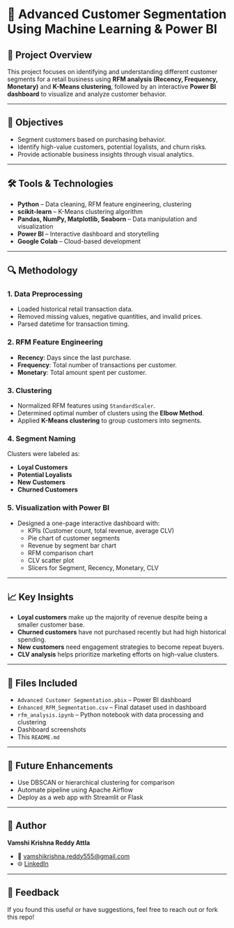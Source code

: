 # 🧠 Advanced Customer Segmentation Using Machine Learning & Power BI

## 📌 Project Overview
This project focuses on identifying and understanding different customer segments for a retail business using **RFM analysis (Recency, Frequency, Monetary)** and **K-Means clustering**, followed by an interactive **Power BI dashboard** to visualize and analyze customer behavior.

---

## 🎯 Objectives
- Segment customers based on purchasing behavior.
- Identify high-value customers, potential loyalists, and churn risks.
- Provide actionable business insights through visual analytics.

---

## 🛠️ Tools & Technologies
- **Python** – Data cleaning, RFM feature engineering, clustering
- **scikit-learn** – K-Means clustering algorithm
- **Pandas, NumPy, Matplotlib, Seaborn** – Data manipulation and visualization
- **Power BI** – Interactive dashboard and storytelling
- **Google Colab** – Cloud-based development

---

## 🔍 Methodology

### 1. Data Preprocessing
- Loaded historical retail transaction data.
- Removed missing values, negative quantities, and invalid prices.
- Parsed datetime for transaction timing.

### 2. RFM Feature Engineering
- **Recency**: Days since the last purchase.
- **Frequency**: Total number of transactions per customer.
- **Monetary**: Total amount spent per customer.

### 3. Clustering
- Normalized RFM features using `StandardScaler`.
- Determined optimal number of clusters using the **Elbow Method**.
- Applied **K-Means clustering** to group customers into segments.

### 4. Segment Naming
Clusters were labeled as:
- **Loyal Customers**
- **Potential Loyalists**
- **New Customers**
- **Churned Customers**

### 5. Visualization with Power BI
- Designed a one-page interactive dashboard with:
  - KPIs (Customer count, total revenue, average CLV)
  - Pie chart of customer segments
  - Revenue by segment bar chart
  - RFM comparison chart
  - CLV scatter plot
  - Slicers for Segment, Recency, Monetary, CLV

---

## 📈 Key Insights
- **Loyal customers** make up the majority of revenue despite being a smaller customer base.
- **Churned customers** have not purchased recently but had high historical spending.
- **New customers** need engagement strategies to become repeat buyers.
- **CLV analysis** helps prioritize marketing efforts on high-value clusters.

---

## 📁 Files Included
- `Advanced Customer Segmentation.pbix` – Power BI dashboard
- `Enhanced_RFM_Segmentation.csv` – Final dataset used in dashboard
- `rfm_analysis.ipynb` – Python notebook with data processing and clustering
- Dashboard screenshots
- This `README.md`

---

## 🚀 Future Enhancements
- Use DBSCAN or hierarchical clustering for comparison
- Automate pipeline using Apache Airflow
- Deploy as a web app with Streamlit or Flask

---

## 👤 Author
**Vamshi Krishna Reddy Attla**  
- 📧 vamshikrishna.reddy555@gmail.com  
- 🌐 [LinkedIn](https://www.linkedin.com/in/vamshikrishna11/)

---

## 💬 Feedback
If you found this useful or have suggestions, feel free to reach out or fork this repo!
